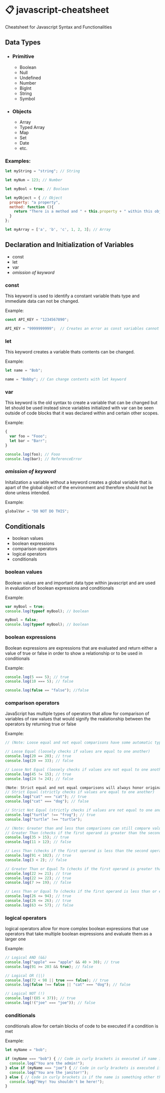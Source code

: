 # :clipboard: javascript-cheatsheet
Cheatsheet for Javascript Syntax and Functionalities

## Data Types
* ### Primitive
  * Boolean
  * Null
  * Undefined
  * Number
  * BigInt
  * String
  * Symbol
  
* ### Objects
  * Array
  * Typed Array
  * Map
  * Set
  * Date
  * etc.
  
### Examples:
```javascript
let myString = "string"; // String

let myNum = 123; // Number

let myBool = true; // Boolean

let myObject = { // Object
  property: "a property",
  method: function (){
    return "There is a method and " + this.property + " within this object.";
  }
};

let myArray = ['a', 'b', 'c', 1, 2, 3]; // Array
```
## Declaration and Initialization of Variables

* const
* let
* var
* *omission of keyword*

### const
This keyword is used to identify a constant variable thats type and immediate data can not be changed.

Example:
```javascript
const API_KEY = "1234567890";

API_KEY = "9999999999";  // Creates an error as const variables cannot change value
```

### let
This keyword creates a variable thats contents can be changed.

Example:
```javascript
let name = "Bob";

name = "Bobby"; // Can change contents with let keyword
```
### var
This keyword is the old syntax to create a variable that can be changed but let should be used instead since variables initialized with var can be seen outside of code blocks that it was declared within and certain other scopes.

Example:
```javascript
{
  var foo = "Fooo";
  let bar = "Barr";
}

console.log(foo); // Fooo
console.log(bar); // ReferenceError
```

### *omission of keyword*
Initalization a variable without a keyword creates a global variable that is apart of the global object of the environment and therefore should not be done unless intended.

Example:
```javascript
globalVar = "DO NOT DO THIS";
```
## Conditionals
* boolean values
* boolean expressions
* comparison operators
* logical operators
* conditionals

### boolean values
Boolean values are and important data type within javascript and are used in evaluation of boolean expressions and conditionals

Example:
```javascript
var myBool = true;
console.log(typeof myBool); // boolean

myBool = false;
console.log(typeof myBool); // boolean
```

### boolean expressions
Boolean expressions are expressions that are evaluated and return either a value of true or false in order to show a relationship or to be used in conditionals

Example:
```javascript
console.log(5 === 5); // true
console.log(10 === 5); // false

console.log(false == "false"); //false
```

### comparison operators
JavaScript has multiple types of operators that allow for comparison of variables of raw values that would signify the realationship between the operators by returning true or false

Example:
```javascript
// (Note: Loose equal and not equal comparisons have some automatic type conversion so in som cases comparison of different types can return true)

// Loose Equal (loosely checks if values are equal to one another)
console.log(20 == 20); // true
console.log(20 == 33); // false

// Loose Not Equal (loosely checks if values are not equal to one another)
console.log(45 != 15); // true
console.log(24 != 24); // false

(Note: Strict equal and not equal comparisons will always honor original type when comparing)
// Strict Equal (strictly checks if values are equal to one another)
console.log("cat" === "cat"); // true
console.log("cat" === "dog"); // false

// Strict Not Equal (strictly checks if values are not equal to one another)
console.log("turtle" !== "frog"); // true
console.log("turtle" !== "turtle");

// (Note: Greater than and less than comparisons can still compare values that aren't number types)
// Greater Than (checks if the first operand is greater than the second operand)
console.log(35 > 15); // true
console.log(11 > 12); // false

// Less Than (checks if the first operand is less than the second operand)
console.log(91 < 102); // true
console.log(3 < 2); // false

// Greater Than or Equal To (checks if the first operand is greater than or equal to the second operand)
console.log(22 >= 21); // true
console.log(22 >= 22); // true
console.log(7 >= 19); // false

// Less Than or Equal To (checks if the first operand is less than or equal to the second operand)
console.log(26 <= 94); // true
console.log(26 <= 26); // true
console.log(63 <= 57); // false
```

### logical operators
logical operators allow for more complex boolean expressions that use operators that take multiple boolean expressions and evaluate them as a larger one
 
 Example:
 ```javascript
 // Logical AND (&&)
 console.log("apple" === "apple" && 40 > 30); // true
 console.log(91 >= 203 && true); // false
 
// Logical OR (||)
console.log(72 < 98 || true === false); // true
console.log(false !== false || "cat" === "dog"); // false

// Logical NOT (!)
console.log(!(85 < 37)); // true
console.log(!("joe" === "joe")); // false
 ```
### conditionals
conditionals allow for certain blocks of code to be executed if a condition is met

Example:
```javascript
let myName = "bob";

if (myName === "bob") { // Code in curly brackets is executed if name is bob
  console.log("You are the admin!");
} else if (myName === "joe") { // Code in curly brackets is executed if name is joe
  console.log("You are the janitor!");
} else { // Code in curly brackets is if the name is something other than bob or joe
  console.log("Hey! You shouldn't be here!");
}
```
